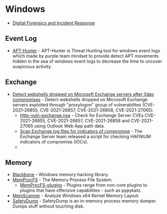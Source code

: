 # Windows

- [Digital Forensics and Incident Response](https://tajdini.net/blog/forensics-and-security/digital-forensics-and-incident-response/)

## Event Log
- [APT-Hunter](https://github.com/ahmedkhlief/APT-Hunter) - APT-Hunter is Threat Hunting tool for windows event logs which made by purple team mindset to provide detect APT movements hidden in the sea of windows event logs to decrease the time to uncover suspicious activity.

## Exchange
- [Detect webshells dropped on Microsoft Exchange servers after 0day compromises]() - Detect webshells dropped on Microsoft Exchange servers exploited through "proxylogon" group of vulnerabilites (CVE-2021-26855, CVE-2021-26857, CVE-2021-26858, CVE-2021-27065).
  - [Http-vuln-exchange.nse](https://github.com/GossiTheDog/scanning/blob/main/http-vuln-exchange.nse) - Check for Exchange Server CVEs CVE-2021-26855, CVE-2021-26857, CVE-2021-26858 and CVE-2021-27065 using Outlook Web App path data.
  - [Scan Exchange log files for indicators of compromise](https://www.microsoft.com/security/blog/2021/03/02/hafnium-targeting-exchange-servers/#scan-log) - The Exchange Server team released a script for checking HAFNIUM indicators of compromise (IOCs).
  - 
## Memory
- [Blackbone](https://github.com/DarthTon/Blackbone) - Windows memory hacking library.
- [MemProcFS](https://github.com/ufrisk/MemProcFS) - The Memory Process File System.
  - [MemProcFS-plugins](https://github.com/ufrisk/MemProcFS-plugins) - Plugins range from non-core plugins to plugins that have offensive capabilities - such as pypykatz.
- [MemScanner](https://github.com/FaEryICE/MemScanner) - Analyze Windows x64 Kernel Memory Layout.
- [SafetyDump](https://github.com/m0rv4i/SafetyDump) - SafetyDump is an in-memory process memory dumper. Dumps stuff without touching disk.
